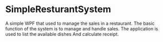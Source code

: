 # SimpleResturantSystem
A simple WPF that used to manage the sales in a restaurant. The basic function of the system is to manage and handle sales. The application is used to list
the available dishes And calculate receipt.
